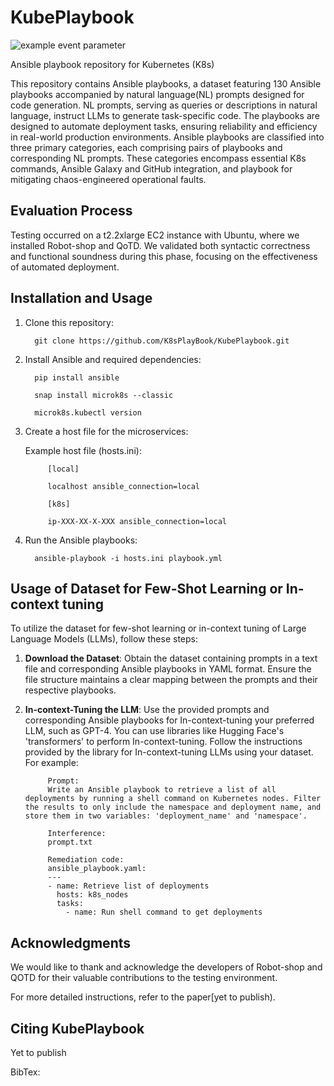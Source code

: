 # KubePlaybook

![example event parameter](https://github.com/github/docs/actions/workflows/main.yml/badge.svg?event=push)


Ansible playbook repository for Kubernetes (K8s)

This repository contains Ansible playbooks,  a dataset featuring 130 Ansible playbooks accompanied by natural language(NL) prompts designed for code generation. NL prompts, serving as queries or descriptions in natural language, instruct LLMs to generate task-specific code. The playbooks are designed to automate deployment tasks, ensuring reliability and efficiency in real-world production environments. Ansible playbooks are classified into three primary categories, each comprising pairs of playbooks and corresponding NL prompts. These categories encompass essential K8s commands, Ansible Galaxy and GitHub integration, and playbook for mitigating chaos-engineered operational faults.

## Evaluation Process

Testing occurred on a t2.2xlarge EC2 instance with Ubuntu, where we installed Robot-shop and QoTD. We validated both syntactic correctness and functional soundness during this phase, focusing on the effectiveness of automated deployment.

## Installation and Usage

1. Clone this repository:
   

         git clone https://github.com/K8sPlayBook/KubePlaybook.git


2. Install Ansible and required dependencies:

   
         pip install ansible

         snap install microk8s --classic

         microk8s.kubectl version


4. Create a host file for the microservices:
   
      Example host file (hosts.ini):

            [local]

            localhost ansible_connection=local

            [k8s]

            ip-XXX-XX-X-XXX ansible_connection=local


4. Run the Ansible playbooks:
   
         ansible-playbook -i hosts.ini playbook.yml
   
## Usage of Dataset for Few-Shot Learning or In-context tuning

   To utilize the dataset for few-shot learning or in-context tuning of Large Language Models (LLMs), follow these steps:

   1. **Download the Dataset**: Obtain the dataset containing prompts in a text file and corresponding Ansible playbooks in YAML format. Ensure the file structure maintains a clear mapping between the prompts and their respective playbooks.
   2. **In-context-Tuning the LLM**: Use the provided prompts and corresponding Ansible playbooks for In-context-tuning your preferred LLM, such as GPT-4. You can use libraries like Hugging Face's 'transformers' to perform In-context-tuning. Follow the instructions provided by the library for In-context-tuning LLMs using your dataset. For example:
         
               Prompt:
               Write an Ansible playbook to retrieve a list of all deployments by running a shell command on Kubernetes nodes. Filter the results to only include the namespace and deployment name, and store them in two variables: 'deployment_name' and 'namespace'.
               
               Interference:
               prompt.txt
               
               Remediation code:
               ansible_playbook.yaml:
               ---
               - name: Retrieve list of deployments
                 hosts: k8s_nodes
                 tasks:
                   - name: Run shell command to get deployments

## Acknowledgments

We would like to thank and acknowledge the developers of Robot-shop and QOTD for their valuable contributions to the testing environment.


For more detailed instructions, refer to the paper[yet to publish).

## Citing KubePlaybook
Yet to publish

BibTex:
